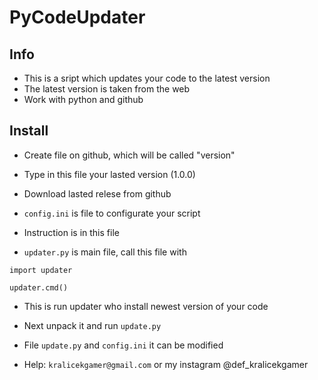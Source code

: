 # PyCodeUpdater
## Info
- This is a sript which updates your code to the latest version
- The latest version is taken from the web
- Work with python and github

## Install
- Create file on github, which will be called "version"
- Type in this file your lasted version (1.0.0)
- Download lasted relese from github

- `config.ini` is file to configurate your script
- Instruction is in this file
- `updater.py` is main file, call this file with
```
import updater

updater.cmd()
```
- This is run updater who install newest version  of your code
- Next unpack it and run `update.py`
- File `update.py` and `config.ini` it can be modified

- Help: `kralicekgamer@gmail.com` or my instagram @def_kralicekgamer

